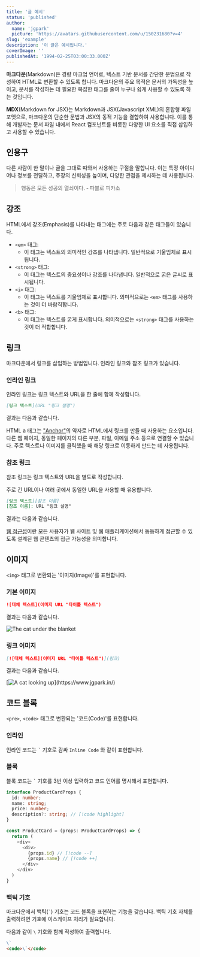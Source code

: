 ```yaml
---
title: '글 예시'
status: 'published'
author:
  name: 'jgpark'
  picture: 'https://avatars.githubusercontent.com/u/150231680?v=4'
slug: 'example'
description: '이 글은 예시입니다.'
coverImage: ''
publishedAt: '1994-02-25T03:00:33.000Z'
---
```


**마크다운**(Markdown)은 경량 마크업 언어로, 텍스트 기반 문서를 간단한 문법으로 작성하여 HTML로 변환할 수 있도록 합니다. 마크다운의 주요 목적은 문서의 가독성을 높이고, 문서를 작성하는 데 필요한 복잡한 태그를 줄여 누구나 쉽게 사용할 수 있도록 하는 것입니다.

**MDX**(Markdown for JSX)는 Markdown과 JSX(Javascript XML)의 혼합형 파일 포맷으로, 마크다운의 단순한 문법과 JSX의 동적 기능을 결합하여 사용합니다. 이를 통해 개발자는 문서 파일 내에서 React 컴포넌트를 비롯한 다양한 UI 요소를 직접 삽입하고 사용할 수 있습니다.

## 인용구

다른 사람이 한 말이나 글을 그대로 따와서 사용하는 구절을 말합니다. 이는 특정 아이디어나 정보를 전달하고, 주장의 신뢰성을 높이며, 다양한 관점을 제시하는 데 사용됩니다.

> 행동은 모든 성공의 열쇠이다. ‑ 파블로 피카소

## 강조

HTML에서 강조(Emphasis)를 나타내는 태그에는 주로 다음과 같은 태그들이 있습니다.

- `<em>` 태그:
  - 이 태그는 텍스트의 의미적인 강조를 나타냅니다. 일반적으로 기울임체로 표시됩니다.
- `<strong>` 태그:
  - 이 태그는 텍스트의 중요성이나 강조를 나타냅니다. 일반적으로 굵은 글씨로 표시됩니다.
- `<i>` 태그:
  - 이 태그는 텍스트를 기울임체로 표시합니다. 의미적으로는 `<em>` 태그를 사용하는 것이 더 바람직합니다.
- `<b>` 태그:
  - 이 태그는 텍스트를 굵게 표시합니다. 의미적으로는 `<strong>` 태그를 사용하는 것이 더 적합합니다.

## 링크

마크다운에서 링크를 삽입하는 방법입니다. 인라인 링크와 참조 링크가 있습니다.

### 인라인 링크

인라인 링크는 링크 텍스트와 URL을 한 줄에 함께 작성합니다.

```markdown
[링크 텍스트](URL "링크 설명")
```

결과는 다음과 같습니다.

HTML a 태그는 ["Anchor"](https://developer.mozilla.org/ko/docs/Web/HTML/Element/a)의 약자로 HTML에서 링크를 만들 때 사용하는 요소입니다.
다른 웹 페이지, 동일한 페이지의 다른 부분, 파일, 이메일 주소 등으로 연결할 수 있습니다. 주로 텍스트나 이미지를 클릭했을 때 해당 링크로 이동하게 만드는 데 사용됩니다.

### 참조 링크
참조 링크는 링크 텍스트와 URL을 별도로 작성합니다.

주로 긴 URL이나 여러 곳에서 동일한 URL을 사용할 때 유용합니다.

```markdown
[링크 텍스트][참조 이름]
[참조 이름]: URL "링크 설명"
```

결과는 다음과 같습니다.

[a11y]: https://developer.mozilla.org/ko/docs/Web/Accessibility

[웹 접근성][a11y]이란 모든 사용자가 웹 사이트 및 웹 애플리케이션에서 동등하게 접근할 수 있도록 설계된 웹 콘텐츠의 접근 가능성을 의미합니다.

## 이미지

`<img>` 태그로 변환되는 '이미지(Image)'를 표현합니다.

### 기본 이미지

```markdown
![대체 텍스트](이미지 URL "타이틀 텍스트")
```

결과는 다음과 같습니다.

![The cat under the blanket](/static/images/example/cat_01.jpg "cat")

### 링크 이미지
```markdown
[![대체 텍스트](이미지 URL "타이틀 텍스트")](링크)
```

결과는 다음과 같습니다.

[![A cat looking up](/static/images/example/cat_02.jpg "https://www.jgpark.in/")](https://www.jgpark.in/)

## 코드 블록

`<pre>`, `<code>` 태그로 변환되는 '코드(Code)'를 표현합니다.

### 인라인

인라인 코드는 <code>\`</code> 기호로 감싸 `Inline Code` 와 같이 표현합니다.

### 블록

블록 코드는 <code>\`</code> 기호를 3번 이상 입력하고 코드 언어를 명시해서 표현합니다.

```ts
interface ProductCardProps {
  id: number;
  name: string;
  price: number;
  description?: string; // [!code highlight]
}

const ProductCard = (props: ProductCardProps) => {
  return (
    <div>
      <div>
        {props.id} // [!code --]
        {props.name} // [!code ++]
      </div>
    </div>
  )
}
```


### 백틱 기호

마크다운에서 백틱(<code>\`</code>) 기호는 코드 블록을 표현하는 기능을 갖습니다. 백틱 기호 자체를 출력하려면 기호에 이스케이프 처리가 필요합니다.

다음과 같이 `\` 기호와 함께 작성하여 출력합니다.

```markdown
\`
<code>\`</code>
```
